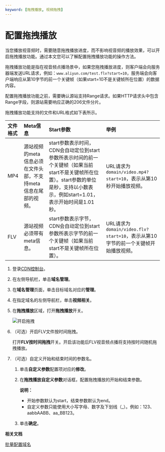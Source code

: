 ```yaml
---
keyword: [拖拽播放, 视频拖拽]
---
```


# 配置拖拽播放

当您播放视音频时，需要随意拖拽播放进度，而不影响视音频的播放效果，可以开启拖拽播放功能。通过本文您可以了解配置拖拽播放功能的操作方法。

拖拽播放功能是指在视音频点播场景中，如果您拖拽播放进度，则客户端会向服务器端发送URL请求，例如：`www.aliyun.com/test.flv?start=10`，服务端会向客户端响应从第10字节的前一个关键帧（如果start=10不是关键帧所在位置）的数据内容。

配置拖拽播放功能之前，需要确认源站支持Range请求。如果HTTP请求头中包含Range字段，则源站需要响应正确的206文件分片。

拖拽播放功能支持的文件和URL格式如下表所示。

|文件格式|Meta信息|Start参数|举例|
|:---|:-----|:------|:-|
|MP4|源站视频的meta信息必须在文件头部，不支持meta信息在尾部的视频。|start参数表示时间，CDN会自动定位到start参数所表示时间的前一个关键帧（如果当前start不是关键帧所在位置）。start参数的单位是秒，支持以小数表示，例如start=1.01，表示开始时间是1.01秒。|URL请求为`domain/video.mp4?start=10`，表示从第10秒开始播放视频。|
|FLV|源站视频必须带有meta信息。|start参数表示字节，CDN会自动定位到start参数所表示字节的前一个关键帧（如果当前start不是关键帧所在位置）。|URL请求为`domain/video.flv?start=10`，表示从第10字节的前一个关键帧开始播放视频。|

1.  登录[CDN控制台](https://cdn.console.aliyun.com)。

2.  在左侧导航栏，单击**域名管理**。

3.  在**域名管理**页面，单击目标域名对应的**管理**。

4.  在指定域名的左侧导航栏，单击**视频相关**。

5.  在**拖拽播放**区域，打开**拖拽播放**开关。

    ![开启拖拽](https://static-aliyun-doc.oss-accelerate.aliyuncs.com/assets/img/zh-CN/4767991261/p276823.png)

6.  （可选）开启FLV文件按时间拖拽。

    打开**FLV按时间拖拽**开关。开启该功能后FLV视音频点播将支持按时间随机拖拽播放。

7.  （可选）自定义开始和结束时间的参数名。

    1.  单击**自定义参数**配置项对应的**修改**。

    2.  在**拖拽播放自定义参数**对话框，配置拖拽播放的开始和结束参数。

        **说明：**

        -   开始参数默认为start，结束参数默认为end。
        -   自定义参数只能使用大小写字母、数字及下划线（\_）。例如：123、aabbAABB、aa\_BB123。
    3.  单击**确定**。


**相关文档**  


[批量配置域名](/intl.zh-CN/新版API参考/域名管理类接口/批量配置域名.md)

